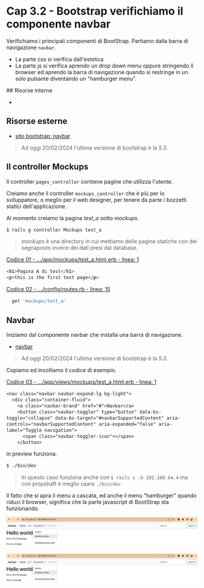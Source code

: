 # <a name="top"></a> Cap 3.2 - Bootstrap verifichiamo il componente navbar

Verifichiamo i principali componenti di BootStrap.
Partiamo dalla barra di navigazione `navbar`.
- La parte css si verifica dall'estetica
- La parte js si verifica aprendo un drop down menu oppure stringendo il browser ed aprendo la barra di navigazione quando si restringe in un solo pulsante diventando un "hamburger menu".



## Risorse interne

- []()



## Risorse esterne

- [sito bootstrap: navbar](https://getbootstrap.com/docs/5.3/components/navbar/)

> Ad oggi 20/02/2024 l'ultima versione di bootstrap è la *5.3*.



## Il controller Mockups

Il controller `pages_controller` contiene pagine che utilizza l'utente.

Creiamo anche il controller `mockups_controller` che è più per lo sviluppatore, o meglio per il web designer, per tenere da parte i bozzetti statici dell'applicazione.

Al momento creiamo la pagina *test_a* sotto *mockups*.

```shell
$ rails g controller Mockups test_a
```

> *mockups* è una directory in cui mettiamo delle pagine statiche con dei segnaposto invece dei dati presi dal database.

[Codice 01 - .../app/mockups/test_a.html.erb - linea: 1](https://github.com/flaviobordonidev/leanpubabrandnewcms/blob/master/ubuntudream/02-new_app/05_01-mockups-test_a.html.erb)

```html
<h1>Pagina A di test</h1>
<p>this is the first test page</p>
```

[Codice 02 - .../config/routes.rb - linea: 15](https://github.com/flaviobordonidev/leanpubabrandnewcms/blob/master/ubuntudream/02-new_app/05_02-config-routes.rb)

```ruby
  get 'mockups/test_a'
```



## Navbar

Iniziamo dal componente navbar che installa una barra di navigazione.

- [navbar](https://getbootstrap.com/docs/5.3/components/navbar/)

> Ad oggi 20/02/2024 l'ultima versione di bootstrap è la *5.3*.

Copiamo ed incolliamo il codice di esempio.

[Codice 03 - .../app/views/mockups/test_a.html.erb - linea: 1]()

```html+erb
<nav class="navbar navbar-expand-lg bg-light">
  <div class="container-fluid">
    <a class="navbar-brand" href="#">Navbar</a>
    <button class="navbar-toggler" type="button" data-bs-toggle="collapse" data-bs-target="#navbarSupportedContent" aria-controls="navbarSupportedContent" aria-expanded="false" aria-label="Toggle navigation">
      <span class="navbar-toggler-icon"></span>
    </button>
```

in preview funziona.

```bash
$ ./bin/dev
```

> In questo caso funziona anche con `$ rails s -b 192.168.64.4` ma con propshaft è meglio usare `./bin/dev`

Il fatto che si apra il menu a cascata, ed anche il menu "hamburger" quando riduci il browser, significa che la parte javascript di BootStrap sta funzionando.

![fig01](https://github.com/flaviobordonidev/leanpubabrandnewcms/blob/master/ubuntudream/03-bootstrap/02_fig01-navbar1.png)

![fig02](https://github.com/flaviobordonidev/leanpubabrandnewcms/blob/master/ubuntudream/03-bootstrap/02_fig01-navbar1.png)

